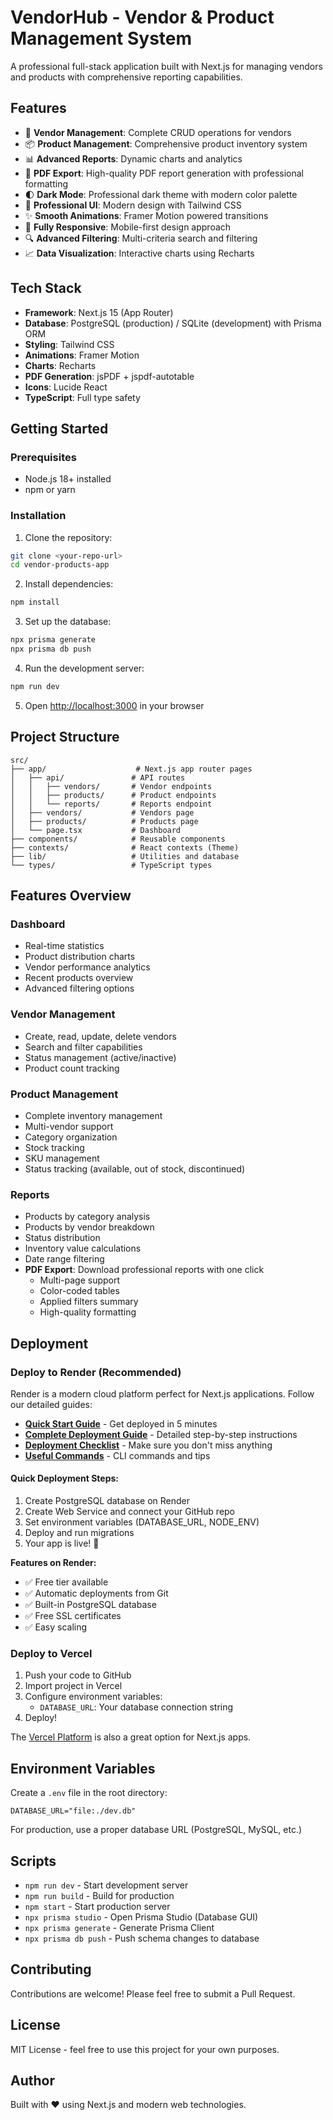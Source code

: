 # VendorHub - Vendor & Product Management System

A professional full-stack application built with Next.js for managing vendors and products with comprehensive reporting capabilities.

## Features

- 🏢 **Vendor Management**: Complete CRUD operations for vendors
- 📦 **Product Management**: Comprehensive product inventory system
- 📊 **Advanced Reports**: Dynamic charts and analytics
- 📄 **PDF Export**: High-quality PDF report generation with professional formatting
- 🌓 **Dark Mode**: Professional dark theme with modern color palette
- 🎨 **Professional UI**: Modern design with Tailwind CSS
- ✨ **Smooth Animations**: Framer Motion powered transitions
- 📱 **Fully Responsive**: Mobile-first design approach
- 🔍 **Advanced Filtering**: Multi-criteria search and filtering
- 📈 **Data Visualization**: Interactive charts using Recharts

## Tech Stack

- **Framework**: Next.js 15 (App Router)
- **Database**: PostgreSQL (production) / SQLite (development) with Prisma ORM
- **Styling**: Tailwind CSS
- **Animations**: Framer Motion
- **Charts**: Recharts
- **PDF Generation**: jsPDF + jspdf-autotable
- **Icons**: Lucide React
- **TypeScript**: Full type safety

## Getting Started

### Prerequisites

- Node.js 18+ installed
- npm or yarn

### Installation

1. Clone the repository:

```bash
git clone <your-repo-url>
cd vendor-products-app
```

2. Install dependencies:

```bash
npm install
```

3. Set up the database:

```bash
npx prisma generate
npx prisma db push
```

4. Run the development server:

```bash
npm run dev
```

5. Open [http://localhost:3000](http://localhost:3000) in your browser

## Project Structure

```
src/
├── app/                    # Next.js app router pages
│   ├── api/               # API routes
│   │   ├── vendors/       # Vendor endpoints
│   │   ├── products/      # Product endpoints
│   │   └── reports/       # Reports endpoint
│   ├── vendors/           # Vendors page
│   ├── products/          # Products page
│   └── page.tsx           # Dashboard
├── components/            # Reusable components
├── contexts/              # React contexts (Theme)
├── lib/                   # Utilities and database
└── types/                 # TypeScript types
```

## Features Overview

### Dashboard

- Real-time statistics
- Product distribution charts
- Vendor performance analytics
- Recent products overview
- Advanced filtering options

### Vendor Management

- Create, read, update, delete vendors
- Search and filter capabilities
- Status management (active/inactive)
- Product count tracking

### Product Management

- Complete inventory management
- Multi-vendor support
- Category organization
- Stock tracking
- SKU management
- Status tracking (available, out of stock, discontinued)

### Reports

- Products by category analysis
- Products by vendor breakdown
- Status distribution
- Inventory value calculations
- Date range filtering
- **PDF Export**: Download professional reports with one click
  - Multi-page support
  - Color-coded tables
  - Applied filters summary
  - High-quality formatting

## Deployment

### Deploy to Render (Recommended)

Render is a modern cloud platform perfect for Next.js applications. Follow our detailed guides:

- **[Quick Start Guide](./QUICK_DEPLOY_RENDER.md)** - Get deployed in 5 minutes
- **[Complete Deployment Guide](./RENDER_DEPLOY.md)** - Detailed step-by-step instructions
- **[Deployment Checklist](./RENDER_CHECKLIST.md)** - Make sure you don't miss anything
- **[Useful Commands](./RENDER_COMMANDS.md)** - CLI commands and tips

#### Quick Deployment Steps:

1. Create PostgreSQL database on Render
2. Create Web Service and connect your GitHub repo
3. Set environment variables (DATABASE_URL, NODE_ENV)
4. Deploy and run migrations
5. Your app is live! 🚀

**Features on Render:**

- ✅ Free tier available
- ✅ Automatic deployments from Git
- ✅ Built-in PostgreSQL database
- ✅ Free SSL certificates
- ✅ Easy scaling

### Deploy to Vercel

1. Push your code to GitHub
2. Import project in Vercel
3. Configure environment variables:
   - `DATABASE_URL`: Your database connection string
4. Deploy!

The [Vercel Platform](https://vercel.com) is also a great option for Next.js apps.

## Environment Variables

Create a `.env` file in the root directory:

```env
DATABASE_URL="file:./dev.db"
```

For production, use a proper database URL (PostgreSQL, MySQL, etc.)

## Scripts

- `npm run dev` - Start development server
- `npm run build` - Build for production
- `npm start` - Start production server
- `npx prisma studio` - Open Prisma Studio (Database GUI)
- `npx prisma generate` - Generate Prisma Client
- `npx prisma db push` - Push schema changes to database

## Contributing

Contributions are welcome! Please feel free to submit a Pull Request.

## License

MIT License - feel free to use this project for your own purposes.

## Author

Built with ❤️ using Next.js and modern web technologies.
